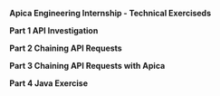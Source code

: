 **Apica Engineering Internship - Technical Exerciseds**

**Part 1 API Investigation**
  
**Part 2 Chaining API Requests**
  
**Part 3 Chaining API Requests with Apica**
  
**Part 4 Java Exercise**
  
